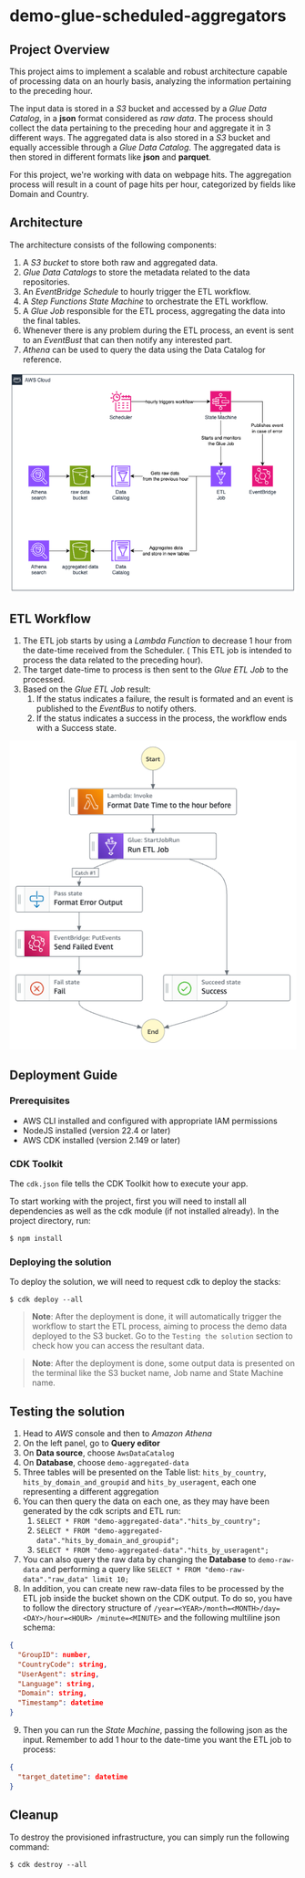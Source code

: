 # demo-glue-scheduled-aggregators

## Project Overview

This project aims to implement a scalable and robust architecture capable of processing data on an hourly basis,
analyzing the information pertaining to the preceding hour.

The input data is stored in a _S3_ bucket and accessed by a _Glue Data Catalog_, in a **json** format considered as
*raw data*. The process should collect the data pertaining to the preceding hour and aggregate it in 3 different ways.
The aggregated data is also stored in a _S3_ bucket and equally accessible through a _Glue Data Catalog_. The aggregated
data is then stored in different formats like **json** and **parquet**.

For this project, we're working with data on webpage hits. The aggregation process will result in a count of page hits
per hour, categorized by fields like Domain and Country.

## Architecture

The architecture consists of the following components:

1. A _S3 bucket_ to store both raw and aggregated data.
2. _Glue Data Catalogs_ to store the metadata related to the data repositories.
3. An _EventBridge Schedule_ to hourly trigger the ETL workflow.
4. A _Step Functions State Machine_ to orchestrate the ETL workflow.
5. A _Glue Job_ responsible for the ETL process, aggregating the data into the final tables.
6. Whenever there is any problem during the ETL process, an event is sent to an _EventBust_ that can then notify any
   interested part.
7. _Athena_ can be used to query the data using the Data Catalog for reference.

![architecture.png](docs/architecture.png)

## ETL Workflow

1. The ETL job starts by using a _Lambda Function_ to decrease 1 hour from the date-time received from the Scheduler. (
   This ETL job is intended to process the data related to the preceding hour).
2. The target date-time to process is then sent to the _Glue ETL Job_ to the processed.
3. Based on the _Glue ETL Job_ result:
    1. If the status indicates a failure, the result is formated and an event is published to the _EventBus_ to notify
       others.
    2. If the status indicates a success in the process, the workflow ends with a Success state.

![state-machine-workflow.png](docs/state-machine-workflow.png)

## Deployment Guide

### Prerequisites

- AWS CLI installed and configured with appropriate IAM permissions
- NodeJS installed (version 22.4 or later)
- AWS CDK installed (version 2.149 or later)

### CDK Toolkit

The `cdk.json` file tells the CDK Toolkit how to execute your app.

To start working with the project, first you will need to install all dependencies as well as the cdk module (if not
installed already). In the project directory, run:

```bash
$ npm install
```

### Deploying the solution

To deploy the solution, we will need to request cdk to deploy the stacks:

```shell
$ cdk deploy --all
```

> **Note**: After the deployment is done, it will automatically trigger the workflow to start the ETL process, aiming to
> process the demo data deployed to the S3 bucket. Go to the `Testing the solution` section to check how you can access
> the resultant data.

> **Note**: After the deployment is done, some output data is presented on the terminal like the S3 bucket name, Job
> name and State Machine name.

## Testing the solution

1. Head to _AWS_ console and then to _Amazon Athena_
2. On the left panel, go to **Query editor**
3. On **Data source**, choose `AwsDataCatalog`
4. On **Database**, choose `demo-aggregated-data`
5. Three tables will be presented on the Table list: `hits_by_country`, `hits_by_domain_and_groupid`
   and `hits_by_useragent`, each one representing a different aggregation
6. You can then query the data on each one, as they may have been generated by the cdk scripts and ETL run:
    1. `SELECT * FROM "demo-aggregated-data"."hits_by_country";`
    2. `SELECT * FROM "demo-aggregated-data"."hits_by_domain_and_groupid";`
    3. `SELECT * FROM "demo-aggregated-data"."hits_by_useragent";`
7. You can also query the raw data by changing the **Database** to `demo-raw-data` and performing a query
   like `SELECT * FROM "demo-raw-data"."raw_data" limit 10;`
8. In addition, you can create new raw-data files to be processed by the ETL job inside the bucket shown on the CDK
   output. To do so, you have to follow the directory structure of `/year=<YEAR>/month=<MONTH>/day=<DAY>/hour=<HOUR>
   /minute=<MINUTE>` and the following multiline json schema:

```json
{
  "GroupID": number,
  "CountryCode": string,
  "UserAgent": string,
  "Language": string,
  "Domain": string,
  "Timestamp": datetime
}
```

9. Then you can run the _State Machine_, passing the following json as the input. Remember to add 1 hour to the
   date-time
   you want the ETL job to process:

```json
{
  "target_datetime": datetime
}
```

## Cleanup

To destroy the provisioned infrastructure, you can simply run the following command:

```shell
$ cdk destroy --all
```
